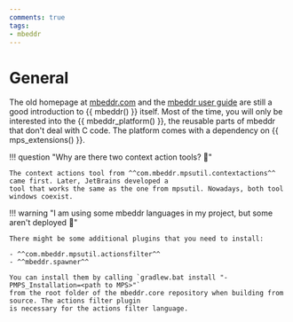 ```yaml
---
comments: true
tags:
- mbeddr
---
```


# General

The old homepage at [mbeddr.com](http://mbeddr.com/) and the [mbeddr user guide](http://mbeddr.com/userguide/UserGuideExport.html)
are still a good introduction to {{ mbeddr() }} itself. Most of the time, you will only be interested into the {{ mbeddr_platform() }},
the reusable parts of mbeddr that don't deal with C code. The platform comes with a dependency on {{ mps_extensions() }}.

!!! question "Why are there two context action tools? :beginner:"

    The context actions tool from ^^com.mbeddr.mpsutil.contextactions^^ came first. Later, JetBrains developed a
    tool that works the same as the one from mpsutil. Nowadays, both tool windows coexist.

!!! warning "I am using some mbeddr languages in my project, but some aren't deployed :beginner:"

    There might be some additional plugins that you need to install:

    - ^^com.mbeddr.mpsutil.actionsfilter^^
    - ^^mbeddr.spawner^^

    You can install them by calling `gradlew.bat install "-PMPS_Installation=<path to MPS>"`
    from the root folder of the mbeddr.core repository when building from source. The actions filter plugin
    is necessary for the actions filter language.


